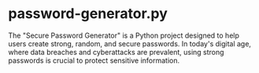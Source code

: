 # password-generator.py
The "Secure Password Generator" is a Python project designed to help users create strong, random, and secure passwords. In today's digital age, where data breaches and cyberattacks are prevalent, using strong passwords is crucial to protect sensitive information.
